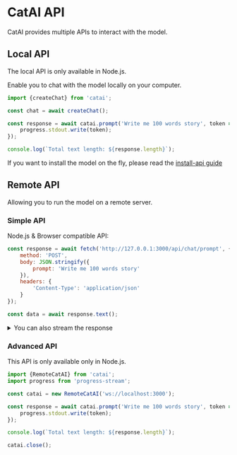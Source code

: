 # CatAI API

CatAI provides multiple APIs to interact with the model.

## Local API

The local API is only available in Node.js.

Enable you to chat with the model locally on your computer.

```ts
import {createChat} from 'catai';

const chat = await createChat();

const response = await catai.prompt('Write me 100 words story', token => {
    progress.stdout.write(token);
});

console.log(`Total text length: ${response.length}`);
```

If you want to install the model on the fly, please read the [install-api guide](./install-api.md)

## Remote API

Allowing you to run the model on a remote server.

### Simple API

Node.js & Browser compatible API:

```js
const response = await fetch('http://127.0.0.1:3000/api/chat/prompt', {
    method: 'POST',
    body: JSON.stringify({
        prompt: 'Write me 100 words story'
    }),
    headers: {
        'Content-Type': 'application/json'
    }
});

const data = await response.text();
```

<details>
  <summary>You can also stream the response</summary>

```js
const response = await fetch('http://127.0.0.1:3000/api/chat/prompt', {
    method: 'POST',
    body: JSON.stringify({
        prompt: 'Write me 100 words story'
    }),
    headers: {
        'Content-Type': 'application/json'
    }
});

const reader = response.body.pipeThrough(new TextDecoderStream())
    .getReader();

while (true) {
    const {value, done} = await reader.read();
    if (done) break;
    console.log('Received', value);
}
```

</details>

### Advanced API

This API is only available only in Node.js.

```ts
import {RemoteCatAI} from 'catai';
import progress from 'progress-stream';

const catai = new RemoteCatAI('ws://localhost:3000');

const response = await catai.prompt('Write me 100 words story', token => {
    progress.stdout.write(token);
});

console.log(`Total text length: ${response.length}`);

catai.close();
```
